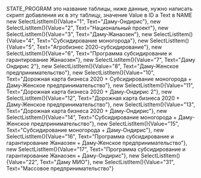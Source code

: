 STATE_PROGRAM это название таблицы, ниже данные, нужно написать скрипт добавления их в эту таблицу, значение Value в ID а Text в NAME
                    new SelectListItem(){Value="1", Text="Даму-Ондирис"},
                    new SelectListItem(){Value="2", Text="Национальный проект"},
                    new SelectListItem(){Value="3", Text="Даму-Жанаозен"},
                    new SelectListItem(){Value="4", Text="Субсидирование моногорода"},
                    new SelectListItem(){Value="5", Text="Агробизнес 2020-субсидирование"},
                    new SelectListItem(){Value="6", Text="Программа субсидирование и гарантирование Жанаозен"},
                    new SelectListItem(){Value="7", Text="Даму Ондирис 2"},
                    new SelectListItem(){Value="8", Text="Даму-Женское предпринимательство"},
                    new SelectListItem(){Value="10", Text="Дорожная карта бизнеса 2020 + Субсидирование моногорода + Даму-Женское предпринимательство"},
                    new SelectListItem(){Value="11", Text="Дорожная карта бизнеса 2020 + Даму-Ондирис 2"},
                    new SelectListItem(){Value="12", Text="Дорожная карта бизнеса 2020 + Даму-Женское предпринимательство"},
                    new SelectListItem(){Value="13", Text="Дорожная карта бизнеса 2020 + Даму-Ондирис"},
                    new SelectListItem(){Value="14", Text="Субсидирование моногорода + Даму-Женское предпринимательство"},
                    new SelectListItem(){Value="15", Text="Субсидирование моногорода + Даму-Ондирис"},
                    new SelectListItem(){Value="16", Text="Программа субсидирование и гарантирование Жанаозен + Даму-Женское предпринимательство"},
                    new SelectListItem(){Value="17", Text="Программа субсидирование и гарантирование Жанаозен + Даму-Ондирис"},
                    new SelectListItem(){Value="22", Text="Даму МИО"},
                    new SelectListItem(){Value="31", Text="Массовое предпринимательство"}
